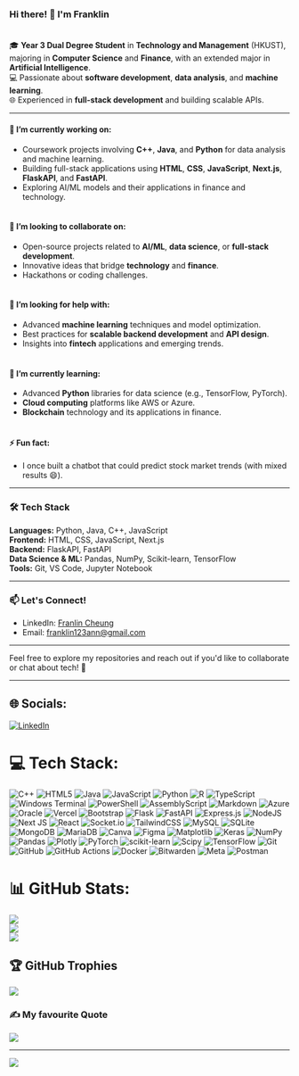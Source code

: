 ### Hi there! 👋 I'm Franklin <br><br>
🎓 **Year 3 Dual Degree Student** in **Technology and Management** (HKUST), majoring in **Computer Science** and **Finance**, with an extended major in **Artificial Intelligence**.  <br>💻 Passionate about **software development**, **data analysis**, and **machine learning**.  <br>🌐 Experienced in **full-stack development** and building scalable APIs.

---


#### 🔭 **I’m currently working on:**<br>
- Coursework projects involving **C++**, **Java**, and **Python** for data analysis and machine learning.  <br>
- Building full-stack applications using **HTML**, **CSS**, **JavaScript**, **Next.js**, **FlaskAPI**, and **FastAPI**.  <br>
- Exploring AI/ML models and their applications in finance and technology.
<br><br>
#### 👯 **I’m looking to collaborate on:**<br>
- Open-source projects related to **AI/ML**, **data science**, or **full-stack development**.  <br>
- Innovative ideas that bridge **technology** and **finance**.  <br>
- Hackathons or coding challenges.<br><br>

#### 🤝 **I’m looking for help with:**<br>
- Advanced **machine learning** techniques and model optimization.  <br>
- Best practices for **scalable backend development** and **API design**.  <br>
- Insights into **fintech** applications and emerging trends.<br><br>

#### 🌱 **I’m currently learning:**<br>
- Advanced **Python** libraries for data science (e.g., TensorFlow, PyTorch).  <br>
- **Cloud computing** platforms like AWS or Azure.  <br>
- **Blockchain** technology and its applications in finance.<br><br>


#### ⚡ **Fun fact:**<br>
- I once built a chatbot that could predict stock market trends (with mixed results 😄).  

---

### 🛠️ **Tech Stack**<br>
**Languages:** Python, Java, C++, JavaScript <br>
**Frontend:** HTML, CSS, JavaScript, Next.js <br>
**Backend:** FlaskAPI, FastAPI <br>
**Data Science & ML:** Pandas, NumPy, Scikit-learn, TensorFlow <br>
**Tools:** Git, VS Code, Jupyter Notebook <br>

---

### 📫 **Let's Connect!**<br>
- LinkedIn: [Franlin Cheung](https://www.linkedin.com/in/yourprofile)  <br>
- Email: [franklin123ann@gmail.com](mailto:franklin123ann@gmail.com)  <br>


---


Feel free to explore my repositories and reach out if you'd like to collaborate or chat about tech! 🚀

---


## 🌐 Socials:
[![LinkedIn](https://img.shields.io/badge/LinkedIn-%230077B5.svg?logo=linkedin&logoColor=white)](https://linkedin.com/in/franklin-cheung) 

# 💻 Tech Stack:
![C++](https://img.shields.io/badge/c++-%2300599C.svg?style=flat&logo=c%2B%2B&logoColor=white) ![HTML5](https://img.shields.io/badge/html5-%23E34F26.svg?style=flat&logo=html5&logoColor=white) ![Java](https://img.shields.io/badge/java-%23ED8B00.svg?style=flat&logo=openjdk&logoColor=white) ![JavaScript](https://img.shields.io/badge/javascript-%23323330.svg?style=flat&logo=javascript&logoColor=%23F7DF1E) ![Python](https://img.shields.io/badge/python-3670A0?style=flat&logo=python&logoColor=ffdd54) ![R](https://img.shields.io/badge/r-%23276DC3.svg?style=flat&logo=r&logoColor=white) ![TypeScript](https://img.shields.io/badge/typescript-%23007ACC.svg?style=flat&logo=typescript&logoColor=white) ![Windows Terminal](https://img.shields.io/badge/Windows%20Terminal-%234D4D4D.svg?style=flat&logo=windows-terminal&logoColor=white) ![PowerShell](https://img.shields.io/badge/PowerShell-%235391FE.svg?style=flat&logo=powershell&logoColor=white) ![AssemblyScript](https://img.shields.io/badge/assembly%20script-%23000000.svg?style=flat&logo=assemblyscript&logoColor=white) ![Markdown](https://img.shields.io/badge/markdown-%23000000.svg?style=flat&logo=markdown&logoColor=white) ![Azure](https://img.shields.io/badge/azure-%230072C6.svg?style=flat&logo=microsoftazure&logoColor=white) ![Oracle](https://img.shields.io/badge/Oracle-F80000?style=flat&logo=oracle&logoColor=white) ![Vercel](https://img.shields.io/badge/vercel-%23000000.svg?style=flat&logo=vercel&logoColor=white) ![Bootstrap](https://img.shields.io/badge/bootstrap-%238511FA.svg?style=flat&logo=bootstrap&logoColor=white) ![Flask](https://img.shields.io/badge/flask-%23000.svg?style=flat&logo=flask&logoColor=white) ![FastAPI](https://img.shields.io/badge/FastAPI-005571?style=flat&logo=fastapi) ![Express.js](https://img.shields.io/badge/express.js-%23404d59.svg?style=flat&logo=express&logoColor=%2361DAFB) ![NodeJS](https://img.shields.io/badge/node.js-6DA55F?style=flat&logo=node.js&logoColor=white) ![Next JS](https://img.shields.io/badge/Next-black?style=flat&logo=next.js&logoColor=white) ![React](https://img.shields.io/badge/react-%2320232a.svg?style=flat&logo=react&logoColor=%2361DAFB) ![Socket.io](https://img.shields.io/badge/Socket.io-black?style=flat&logo=socket.io&badgeColor=010101) ![TailwindCSS](https://img.shields.io/badge/tailwindcss-%2338B2AC.svg?style=flat&logo=tailwind-css&logoColor=white) ![MySQL](https://img.shields.io/badge/mysql-4479A1.svg?style=flat&logo=mysql&logoColor=white) ![SQLite](https://img.shields.io/badge/sqlite-%2307405e.svg?style=flat&logo=sqlite&logoColor=white) ![MongoDB](https://img.shields.io/badge/MongoDB-%234ea94b.svg?style=flat&logo=mongodb&logoColor=white) ![MariaDB](https://img.shields.io/badge/MariaDB-003545?style=flat&logo=mariadb&logoColor=white) ![Canva](https://img.shields.io/badge/Canva-%2300C4CC.svg?style=flat&logo=Canva&logoColor=white) ![Figma](https://img.shields.io/badge/figma-%23F24E1E.svg?style=flat&logo=figma&logoColor=white) ![Matplotlib](https://img.shields.io/badge/Matplotlib-%23ffffff.svg?style=flat&logo=Matplotlib&logoColor=black) ![Keras](https://img.shields.io/badge/Keras-%23D00000.svg?style=flat&logo=Keras&logoColor=white) ![NumPy](https://img.shields.io/badge/numpy-%23013243.svg?style=flat&logo=numpy&logoColor=white) ![Pandas](https://img.shields.io/badge/pandas-%23150458.svg?style=flat&logo=pandas&logoColor=white) ![Plotly](https://img.shields.io/badge/Plotly-%233F4F75.svg?style=flat&logo=plotly&logoColor=white) ![PyTorch](https://img.shields.io/badge/PyTorch-%23EE4C2C.svg?style=flat&logo=PyTorch&logoColor=white) ![scikit-learn](https://img.shields.io/badge/scikit--learn-%23F7931E.svg?style=flat&logo=scikit-learn&logoColor=white) ![Scipy](https://img.shields.io/badge/SciPy-%230C55A5.svg?style=flat&logo=scipy&logoColor=%white) ![TensorFlow](https://img.shields.io/badge/TensorFlow-%23FF6F00.svg?style=flat&logo=TensorFlow&logoColor=white) ![Git](https://img.shields.io/badge/git-%23F05033.svg?style=flat&logo=git&logoColor=white) ![GitHub](https://img.shields.io/badge/github-%23121011.svg?style=flat&logo=github&logoColor=white) ![GitHub Actions](https://img.shields.io/badge/github%20actions-%232671E5.svg?style=flat&logo=githubactions&logoColor=white) ![Docker](https://img.shields.io/badge/docker-%230db7ed.svg?style=flat&logo=docker&logoColor=white) ![Bitwarden](https://img.shields.io/badge/bitwarden-%23175DDC.svg?style=flat&logo=bitwarden&logoColor=white) ![Meta](https://img.shields.io/badge/Meta-%230467DF.svg?style=flat&logo=Meta&logoColor=white) ![Postman](https://img.shields.io/badge/Postman-FF6C37?style=flat&logo=postman&logoColor=white)
# 📊 GitHub Stats:
![](https://github-readme-stats.vercel.app/api?username=bestfranklinAI&theme=default&hide_border=false&include_all_commits=false&count_private=true)<br/>
![](https://github-readme-streak-stats.herokuapp.com/?user=bestfranklinAI&theme=default&hide_border=false)<br/>
![](https://github-readme-stats.vercel.app/api/top-langs/?username=bestfranklinAI&theme=default&hide_border=false&include_all_commits=false&count_private=true&layout=compact)

## 🏆 GitHub Trophies
![](https://github-profile-trophy.vercel.app/?username=bestfranklinAI&theme=radical&no-frame=false&no-bg=true&margin-w=4)

### ✍️ My favourite Quote
![](https://quotes-github-readme.vercel.app/api?type=horizontal&theme=radical)

---
[![](https://visitcount.itsvg.in/api?id=bestfranklinAI&icon=0&color=0)](https://visitcount.itsvg.in)
